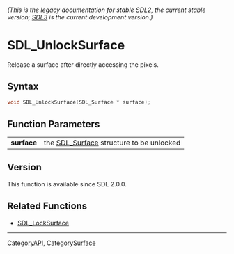 ###### (This is the legacy documentation for stable SDL2, the current stable version; [SDL3](https://wiki.libsdl.org/SDL3/) is the current development version.)
# SDL_UnlockSurface

Release a surface after directly accessing the pixels.

## Syntax

```c
void SDL_UnlockSurface(SDL_Surface * surface);

```

## Function Parameters

|                 |                                                         |
| --------------- | ------------------------------------------------------- |
| **surface**     | the [SDL_Surface](SDL_Surface) structure to be unlocked |

## Version

This function is available since SDL 2.0.0.

## Related Functions

* [SDL_LockSurface](SDL_LockSurface)

----
[CategoryAPI](CategoryAPI), [CategorySurface](CategorySurface)


